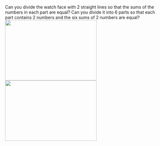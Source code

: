 <!-- <html>

<body>
 -->
<!--
---
layout: page
title: Problem of the Week
---
-->


<!-- <p>Due Monday, Octiber 7, 2024 at 11:59 pm submitted to 
<a href="https://www.gradescope.com/courses/884166"> this Gradescope Course.</a> <b> You might need to create an account with your NAU email. To enroll into the Problem of the Week course use entry code: NYZ56P. </b>

 -->

<p> Can you divide the watch face with 2 straight lines so that the sums of the numbers in each
part are equal? Can you divide it into 6 parts so that each part contains 2 numbers and the six
sums of 2 numbers are equal?

<img src = "https://naumathstat.github.io/problem-of-the-week/files/images/2024-09-30.jpg" style="width:300px;height:198">
<img src = "https://naumathstat.github.io/problem-of-the-week/files/images/2024-09-30.jpg" style="width:300px;height:198">


</p>




<!-- Source: Moscow Puzzles #28, Kordemsky>
<!-- <p><center>
<img src="https://naumathstat.github.io/problem-of-the-week/files/images/2024-04-12.png" style="width:200px" />
</center></p> 
 </p>
 -->
